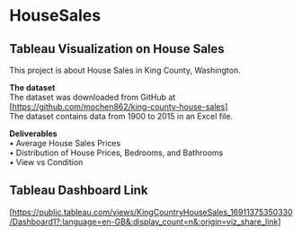 # HouseSales
## Tableau Visualization on House Sales
This project is about House Sales in King County, Washington.

__The dataset__  
The dataset was downloaded from GitHub at [https://github.com/mochen862/king-county-house-sales]  
The dataset contains data from 1900 to 2015 in an Excel file.  

__Deliverables__  
•	Average House Sales Prices  
•	Distribution of House Prices, Bedrooms, and Bathrooms  
•	View vs Condition  

## Tableau Dashboard Link  
[https://public.tableau.com/views/KingCountryHouseSales_16911375350330/Dashboard1?:language=en-GB&:display_count=n&:origin=viz_share_link]
